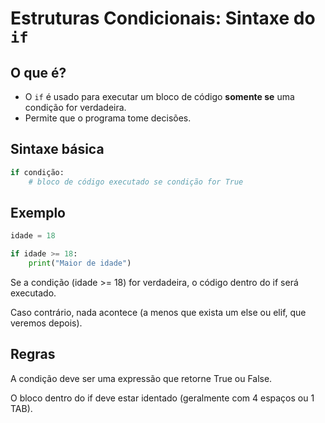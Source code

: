 # Estruturas Condicionais: Sintaxe do `if`

## O que é?

- O `if` é usado para executar um bloco de código **somente se** uma condição for verdadeira.
- Permite que o programa tome decisões.

## Sintaxe básica

```python
if condição:
    # bloco de código executado se condição for True
```

## Exemplo
```python
idade = 18

if idade >= 18:
    print("Maior de idade")
```
Se a condição (idade >= 18) for verdadeira, o código dentro do if será executado.

Caso contrário, nada acontece (a menos que exista um else ou elif, que veremos depois).

## Regras
A condição deve ser uma expressão que retorne True ou False.

O bloco dentro do if deve estar identado (geralmente com 4 espaços ou 1 TAB).